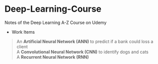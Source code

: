 # Deep-Learning-Course
Notes of the Deep Learning A-Z Course on Udemy

- Work Items
 > An **Artificial Neural Network (ANN)** to predict if a bank could loss a client <br>
 > A **Convolutional Neural Network (CNN)** to identify dogs and cats <br>
 > A **Recurrent Neural Network (RNN)**  <br>
